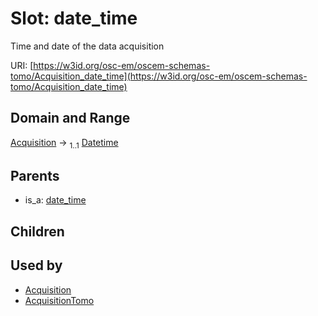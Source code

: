 
# Slot: date_time

Time and date of the data acquisition

URI: [https://w3id.org/osc-em/oscem-schemas-tomo/Acquisition_date_time](https://w3id.org/osc-em/oscem-schemas-tomo/Acquisition_date_time)


## Domain and Range

[Acquisition](Acquisition.md) &#8594;  <sub>1..1</sub> [Datetime](types/Datetime.md)

## Parents

 *  is_a: [date_time](date_time.md)

## Children


## Used by

 * [Acquisition](Acquisition.md)
 * [AcquisitionTomo](AcquisitionTomo.md)

